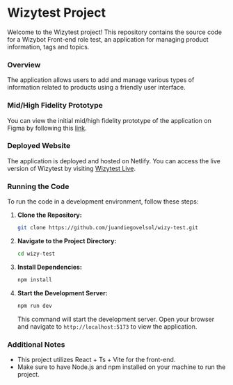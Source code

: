 # Wizytest Project

Welcome to the Wizytest project! This repository contains the source code for a Wizybot Front-end role test, an application for managing product information, tags and topics.

### Overview

The application allows users to add and manage various types of information related to products using a friendly user interface.

### Mid/High Fidelity Prototype

You can view the initial mid/high fidelity prototype of the application on Figma by following this [link](https://www.figma.com/file/Sq5mfRTrRZN0EDLVYnkXP7/Wizybot?type=design&node-id=0%3A1&mode=dev).

### Deployed Website

The application is deployed and hosted on Netlify. You can access the live version of Wizytest by visiting [Wizytest Live](https://wizy-test.netlify.app/).

### Running the Code

To run the code in a development environment, follow these steps:

1. **Clone the Repository:**

   ```bash
   git clone https://github.com/juandiegovelsol/wizy-test.git
   ```

2. **Navigate to the Project Directory:**

   ```bash
   cd wizy-test
   ```

3. **Install Dependencies:**

   ```bash
   npm install
   ```

4. **Start the Development Server:**

   ```bash
   npm run dev
   ```

   This command will start the development server. Open your browser and navigate to `http://localhost:5173` to view the application.

### Additional Notes

- This project utilizes React + Ts + Vite for the front-end.
- Make sure to have Node.js and npm installed on your machine to run the project.
